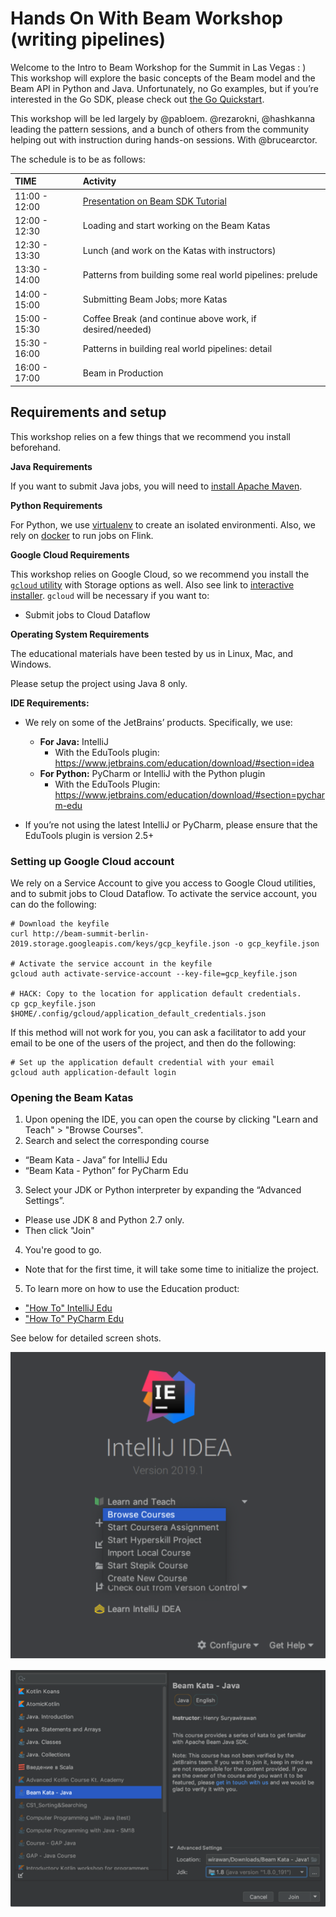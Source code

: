 # Hands On With Beam Workshop (writing pipelines)


Welcome to the Intro to Beam Workshop for the Summit in Las Vegas : )
This workshop will explore the basic concepts of the Beam model and the Beam API in Python and Java. Unfortunately, no Go examples, but if you’re interested in the Go SDK, please check out [the Go Quickstart](https://beam.apache.org/get-started/quickstart-go/).

This workshop will be led largely by @pabloem.  @rezarokni, @hashkanna leading the pattern sessions, and a bunch of others from the community helping out with instruction during hands-on sessions.  With @brucearctor.


The schedule is to be as follows:

| TIME | Activity |
| :--- | :--- |
| 11:00 - 12:00 | [Presentation on Beam SDK Tutorial](slides/Beam_sdk_tutorial.pdf)|
| 12:00 - 12:30 |Loading and start working on the Beam Katas |
| 12:30 - 13:30 | Lunch (and work on the Katas with instructors) |
| 13:30 - 14:00 | Patterns from building some real world pipelines: prelude |
| 14:00 - 15:00 | Submitting Beam Jobs; more Katas |
| 15:00 - 15:30 | Coffee Break (and continue above work, if desired/needed) |
| 15:30 - 16:00 | Patterns in building real world pipelines: detail |
| 16:00 - 17:00 | Beam in Production |


## **Requirements and setup** ##

This workshop relies on a few things that we recommend you install beforehand.

**Java Requirements**

If you want to submit Java jobs, you will need to [install Apache Maven](http://maven.apache.org/install.html).

**Python Requirements**

For Python, we use [virtualenv](https://virtualenv.pypa.io/en/latest/installation/) 
to create an isolated environmenti. Also, we rely on 
[docker](https://docs.docker.com/install/linux/docker-ce/ubuntu/) to run jobs on Flink.

**Google Cloud Requirements**

This workshop relies on Google Cloud, so we recommend you install the [`gcloud` utility](https://cloud.google.com/sdk/install) with Storage options as well. Also see link to [interactive installer](https://cloud.google.com/sdk/docs/downloads-interactive).  `gcloud` will be necessary if you want to:

* Submit jobs to Cloud Dataflow

**Operating System Requirements**

The educational materials have been tested by us in Linux, Mac, and Windows.

Please setup the project using Java 8 only.

**IDE Requirements:**

* We rely on some of the JetBrains’ products. Specifically, we use:
  * **For Java:** IntelliJ
    * With the EduTools plugin: 
      https://www.jetbrains.com/education/download/#section=idea
  * **For Python:** PyCharm or IntelliJ with the Python plugin
    * With the EduTools Plugin: 
      https://www.jetbrains.com/education/download/#section=pycharm-edu
      
* If you’re not using the latest IntelliJ or PyCharm, please ensure that the EduTools plugin is version 2.5+

### Setting up Google Cloud account ###

We rely on a Service Account to give you access to Google Cloud utilities, and to submit jobs to Cloud Dataflow. To activate the service account, you can do the following:

```
# Download the keyfile
curl http://beam-summit-berlin-2019.storage.googleapis.com/keys/gcp_keyfile.json -o gcp_keyfile.json

# Activate the service account in the keyfile
gcloud auth activate-service-account --key-file=gcp_keyfile.json

# HACK: Copy to the location for application default credentials.
cp gcp_keyfile.json $HOME/.config/gcloud/application_default_credentials.json
```

If this method will not work for you, you can ask a facilitator to add your email to be one of the users of the project, and then do the following:

```
# Set up the application default credential with your email
gcloud auth application-default login
```

### Opening the Beam Katas ###
1. Upon opening the IDE, you can open the course by clicking "Learn and Teach" > "Browse Courses".
2. Search and select the corresponding course 
* “Beam Kata - Java” for IntelliJ Edu
* “Beam Kata - Python” for PyCharm Edu
3. Select your JDK or Python interpreter by expanding the “Advanced Settings”.
* Please use JDK 8 and Python 2.7 only.
* Then click "Join"
4. You're good to go.
* Note that for the first time, it will take some time to initialize the project.
5. To learn more on how to use the Education product:
* ["How To" IntelliJ Edu](https://www.jetbrains.com/help/education/learner-start-guide.html?section=Introduction%20to%20Java#explore_course)
* ["How To" PyCharm Edu](https://www.jetbrains.com/help/education/learner-start-guide.html?section=Introduction%20to%20Python#explore_course)


See below for detailed screen shots.  

![Alt text](images/Browse.png)

![Alt text](images/Kata.png)
